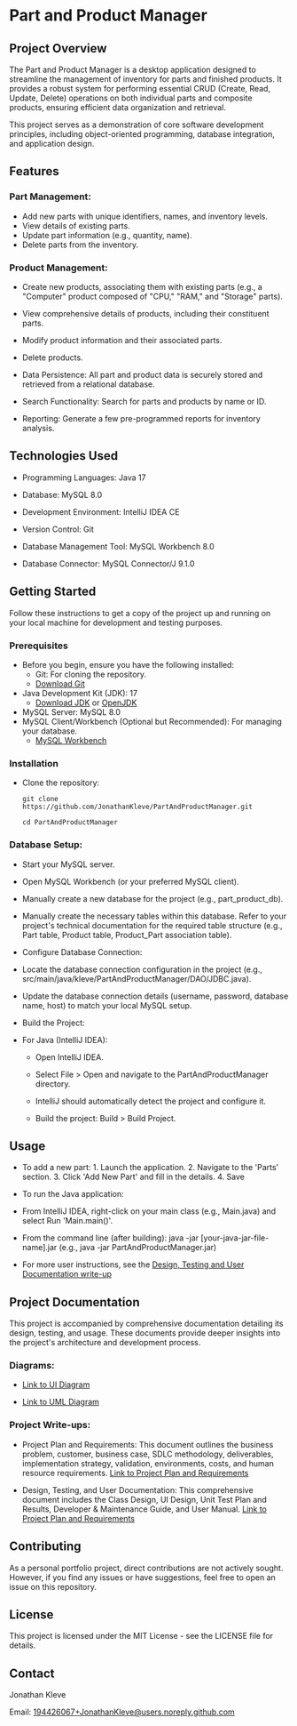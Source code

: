 # Part and Product Manager

## Project Overview

The Part and Product Manager is a desktop application designed to streamline the management of inventory for parts and finished products. It provides a robust system for performing essential CRUD (Create, Read, Update, Delete) operations on both individual parts and composite products, ensuring efficient data organization and retrieval.

This project serves as a demonstration of core software development principles, including object-oriented programming, database integration, and application design.

## Features
### Part Management:

* Add new parts with unique identifiers, names, and inventory levels.
* View details of existing parts.
* Update part information (e.g., quantity, name).
* Delete parts from the inventory.

### Product Management:

* Create new products, associating them with existing parts (e.g., a "Computer" product composed of "CPU," "RAM," and "Storage" parts).
* View comprehensive details of products, including their constituent parts.
* Modify product information and their associated parts.
* Delete products.

* Data Persistence: All part and product data is securely stored and retrieved from a relational database.

* Search Functionality: Search for parts and products by name or ID.

* Reporting: Generate a few pre-programmed reports for inventory analysis.

## Technologies Used
* Programming Languages: Java 17

* Database: MySQL 8.0

* Development Environment: IntelliJ IDEA CE

* Version Control: Git

* Database Management Tool: MySQL Workbench 8.0

* Database Connector: MySQL Connector/J 9.1.0

## Getting Started
Follow these instructions to get a copy of the project up and running on your local machine for development and testing purposes.

### Prerequisites
* Before you begin, ensure you have the following installed:
  * Git: For cloning the repository.
  * [Download Git](https://git-scm.com/downloads)
* Java Development Kit (JDK): 17
  * [Download JDK](https://www.oracle.com/java/technologies/downloads/) or [OpenJDK](https://openjdk.java.net/install/)
* MySQL Server: MySQL 8.0
* MySQL Client/Workbench (Optional but Recommended): For managing your database.
  * [MySQL Workbench](https://dev.mysql.com/downloads/workbench/)

### Installation
* Clone the repository:
  ```
  git clone https://github.com/JonathanKleve/PartAndProductManager.git
  
  cd PartAndProductManager
  ```

### Database Setup:

* Start your MySQL server.

* Open MySQL Workbench (or your preferred MySQL client).

* Manually create a new database for the project (e.g., part_product_db).

* Manually create the necessary tables within this database. Refer to your project's technical documentation for the required table structure (e.g., Part table, Product table, Product_Part association table).

* Configure Database Connection:

* Locate the database connection configuration in the project (e.g., src/main/java/kleve/PartAndProductManager/DAO/JDBC.java).

* Update the database connection details (username, password, database name, host) to match your local MySQL setup.

* Build the Project:

* For Java (IntelliJ IDEA):

  * Open IntelliJ IDEA.

  * Select File > Open and navigate to the PartAndProductManager directory.

  * IntelliJ should automatically detect the project and configure it.

  * Build the project: Build > Build Project.

## Usage
* To add a new part: 1. Launch the application. 2. Navigate to the 'Parts' section. 3. Click 'Add New Part' and fill in the details. 4. Save

* To run the Java application:

* From IntelliJ IDEA, right-click on your main class (e.g., Main.java) and select Run 'Main.main()'.

* From the command line (after building): java -jar [your-java-jar-file-name].jar (e.g., java -jar PartAndProductManager.jar)

* For more user instructions, see the [Design, Testing and User Documentation write-up](docs/Design%2C%20Testing%2C%20and%20User%20Documentation.docx)

## Project Documentation
This project is accompanied by comprehensive documentation detailing its design, testing, and usage. These documents provide deeper insights into the project's architecture and development process.

### Diagrams:

* [Link to UI Diagram](docs/UI%20Diagram.png)

* [Link to UML Diagram](docs/UML%20Diagram.png)

### Project Write-ups:

* Project Plan and Requirements: This document outlines the business problem, customer, business case, SDLC methodology, deliverables, implementation strategy, validation, environments, costs, and human resource requirements.
[Link to Project Plan and Requirements](docs/Project%20Plan%20and%20Requirements.docx)

* Design, Testing, and User Documentation: This comprehensive document includes the Class Design, UI Design, Unit Test Plan and Results, Developer & Maintenance Guide, and User Manual.
[Link to Project Plan and Requirements](docs/Design%2C%20Testing%2C%20and%20User%20Documentation.docx)

## Contributing
As a personal portfolio project, direct contributions are not actively sought. However, if you find any issues or have suggestions, feel free to open an issue on this repository.

## License
This project is licensed under the MIT License - see the LICENSE file for details.

## Contact

Jonathan Kleve

Email: 194426067+JonathanKleve@users.noreply.github.com

